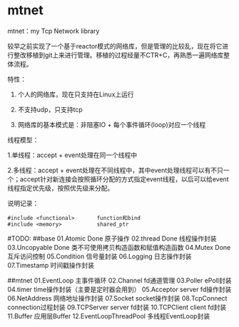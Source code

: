 # mtnet
mtnet：my Tcp Network library

较早之前实现了一个基于reactor模式的网络库，但是管理的比较乱，现在将它进行整改移植到git上来进行管理。移植的过程经量不CTR+C，再熟悉一遍网络库整体流程。

特性：

1. 个人的网络库，现在只支持在Linux上运行

2. 不支持udp，只支持tcp

3. 网络库的基本模式是：非阻塞IO + 每个事件循环(loop)对应一个线程


线程模型：

1.单线程：accept + event处理在同一个线程中

2.多线程：accept + event处理在不同线程中，其中event处理线程可以有不只一个；accept针对新连接会按照循环分配的方式指定event线程，以后可以给event线程指定优先级，按照优先级来分配。

说明记录：

```
#include <functional>		function和bind
#include <memory>			shared_ptr
```

#TODO:
##base
01.Atomic             Done 原子操作
02.thread             Done 线程操作封装
03.Uncopyable         Done 类不可使用拷贝构造函数和赋值构造函数
04.Mutex              Done 互斥访问控制
05.Condition          信号量封装
06.Logging            日志操作封装
07.Timestamp          时间戳操作封装

##mtnet
01.EventLoop            主事件循环
02.Channel              fd通道管理
03.Poller               ePoll封装
04.timer                time操作封装（主要是定时器会用到）
05.Acceptor             server fd操作封装
06.NetAddress           网络地址操作封装
07.Socket               socket操作封装
08.TcpConnect           connection过程封装
09.TCPServer            server fd封装
10.TCPClient            client fd封装
11.Buffer               应用层Buffer
12.EventLoopThreadPool  多线程EventLoop封装


